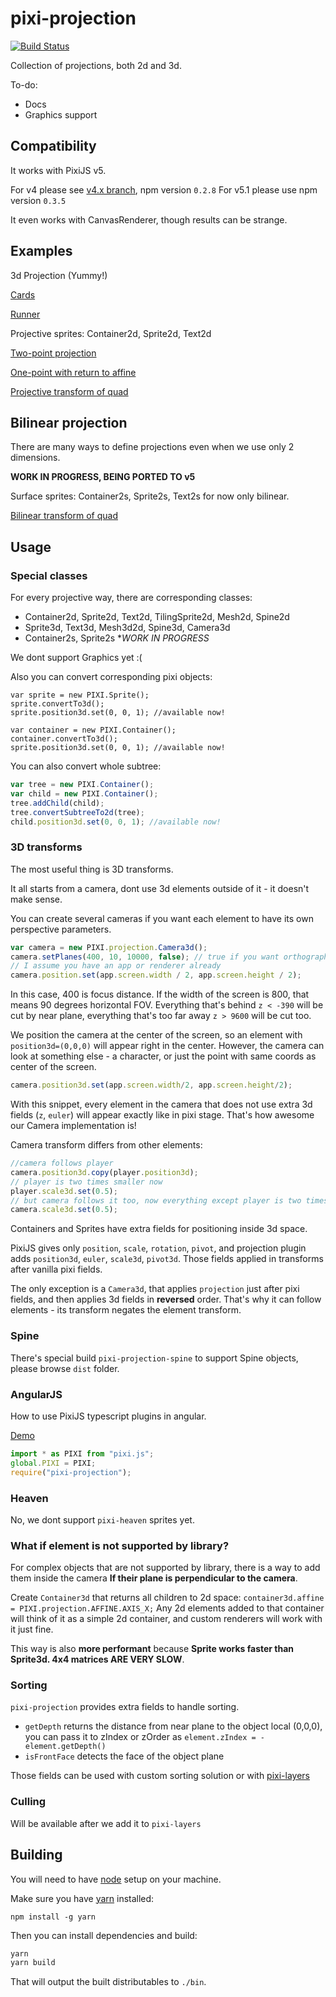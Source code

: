 # pixi-projection

[![Build Status](https://travis-ci.org/pixijs/pixi-projection.svg?branch=master)](https://travis-ci.org/pixijs/pixi-projection)

Collection of projections, both 2d and 3d.

To-do:

- Docs
- Graphics support

## Compatibility

It works with PixiJS v5.

For v4 please see [v4.x branch](https://github.com/pixijs/pixi-projection/tree/v4.x), npm version `0.2.8`
For v5.1 please use npm version `0.3.5`

It even works with CanvasRenderer, though results can be strange.

## Examples

3d Projection (Yummy!)

[Cards](http://pixijs.github.io/examples/#/plugin-projection/cards.js)

[Runner](http://pixijs.github.io/examples/#/plugin-projection/runner.js)

Projective sprites: Container2d, Sprite2d, Text2d

[Two-point projection](http://pixijs.github.io/examples/#/plugin-projection/basic.js)

[One-point with return to affine](http://pixijs.github.io/examples/#/plugin-projection/plane.js)

[Projective transform of quad](http://pixijs.github.io/examples/#/plugin-projection/quad-homo.js)

## Bilinear projection

There are many ways to define projections even when we use only 2 dimensions.

**WORK IN PROGRESS, BEING PORTED TO v5**

Surface sprites: Container2s, Sprite2s, Text2s for now only bilinear.

[Bilinear transform of quad](http://pixijs.github.io/examples/#/plugin-projection/quad-bi.js)

## Usage

### Special classes

For every projective way, there are corresponding classes:

* Container2d, Sprite2d, Text2d, TilingSprite2d, Mesh2d, Spine2d
* Sprite3d, Text3d, Mesh3d2d, Spine3d, Camera3d
* Container2s, Sprite2s **WORK IN PROGRESS*

We dont support Graphics yet :(

Also you can convert corresponding pixi objects:

```
var sprite = new PIXI.Sprite();
sprite.convertTo3d();
sprite.position3d.set(0, 0, 1); //available now!

var container = new PIXI.Container();
container.convertTo3d();
sprite.position3d.set(0, 0, 1); //available now!
```

You can also convert whole subtree:

```js
var tree = new PIXI.Container();
var child = new PIXI.Container();
tree.addChild(child);
tree.convertSubtreeTo2d(tree);
child.position3d.set(0, 0, 1); //available now!
```

### 3D transforms

The most useful thing is 3D transforms.

It all starts from a camera, dont use 3d elements outside of it - it doesn't make sense.

You can create several cameras if you want each element to have its own perspective parameters.

```js
var camera = new PIXI.projection.Camera3d();
camera.setPlanes(400, 10, 10000, false); // true if you want orthographics projection
// I assume you have an app or renderer already
camera.position.set(app.screen.width / 2, app.screen.height / 2);
```

In this case, 400 is focus distance. If the width of the screen is 800, that means 90 degrees horizontal FOV.
Everything that's behind `z < -390` will be cut by near plane, everything that's too far away `z > 9600` will be cut too.

We position the camera at the center of the screen, so an element with `position3d=(0,0,0)` will appear right in the center.
However, the camera can look at something else - a character, or just the point with same coords as center of the screen.

```js
camera.position3d.set(app.screen.width/2, app.screen.height/2);
```

With this snippet, every element in the camera that does not use extra 3d fields (`z`, `euler`) will appear exactly like in pixi stage.
That's how awesome our Camera implementation is!

Camera transform differs from other elements:

```js
//camera follows player
camera.position3d.copy(player.position3d);
// player is two times smaller now
player.scale3d.set(0.5);
// but camera follows it too, now everything except player is two times bigger on screen :)
camera.scale3d.set(0.5);
```

Containers and Sprites have extra fields for positioning inside 3d space.

PixiJS gives only `position`, `scale`, `rotation`, `pivot`,
and projection plugin adds `position3d`, `euler`, `scale3d`, `pivot3d`. Those fields applied in transforms after vanilla pixi fields.

The only exception is a `Camera3d`, that applies `projection` just after pixi fields, and then applies 3d fields in **reversed** order.
That's why it can follow elements - its transform negates the element transform.

### Spine

There's special build `pixi-projection-spine` to support Spine objects, please browse `dist` folder.

### AngularJS

How to use PixiJS typescript plugins in angular.

[Demo](https://codesandbox.io/s/pixi-projection-cmulu)

```js
import * as PIXI from "pixi.js";
global.PIXI = PIXI;
require("pixi-projection");
```

### Heaven

No, we dont support `pixi-heaven` sprites yet.

### What if element is not supported by library?

For complex objects that are not supported by library, there is a way to add them inside the camera **If their plane is perpendicular to the camera**.

Create `Container3d` that returns all children to 2d space: `container3d.affine = PIXI.projection.AFFINE.AXIS_X;`
Any 2d elements added to that container will think of it as a simple 2d container, and custom renderers will work with it just fine.

This way is also **more performant** because **Sprite works faster than Sprite3d. 4x4 matrices ARE VERY SLOW**.

### Sorting

`pixi-projection` provides extra fields to handle sorting.

* `getDepth` returns the distance from near plane to the object local (0,0,0), you can pass it to zIndex or zOrder as `element.zIndex = -element.getDepth()`
* `isFrontFace` detects the face of the object plane

Those fields can be used with custom sorting solution or with [pixi-layers](https://github.com/pixijs/pixi-display/tree/layers/)

### Culling

Will be available after we add it to `pixi-layers`

## Building

You will need to have [node][node] setup on your machine.

Make sure you have [yarn][yarn] installed:

    npm install -g yarn

Then you can install dependencies and build:

```bash
yarn
yarn build
```

That will output the built distributables to `./bin`.

[node]:             https://nodejs.org/
[typescript]:       https://www.typescriptlang.org/
[yarn]:             https://yarnpkg.com
